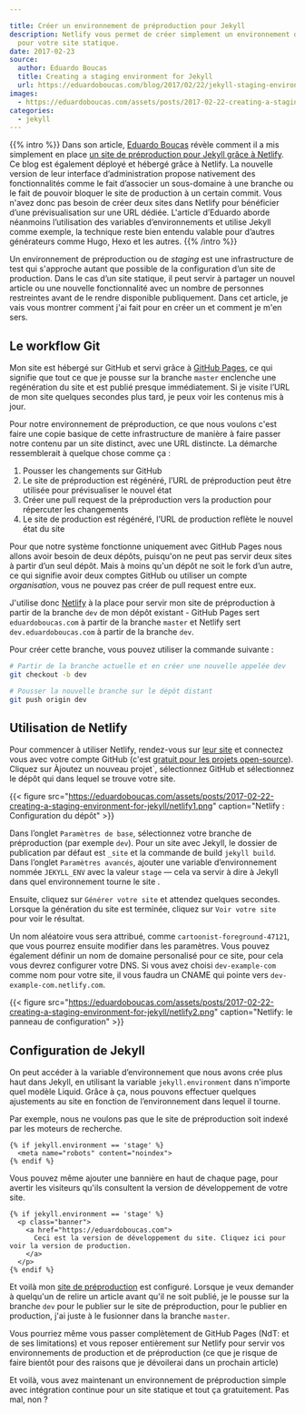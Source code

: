 ```yaml
---

title: Créer un environnement de préproduction pour Jekyll
description: Netlify vous permet de créer simplement un environnement de pré-production
  pour votre site statique.
date: 2017-02-23
source:
  author: Eduardo Boucas
  title: Creating a staging environment for Jekyll
  url: https://eduardoboucas.com/blog/2017/02/22/jekyll-staging-environment.html
images:
  - https://eduardoboucas.com/assets/posts/2017-02-22-creating-a-staging-environment-for-jekyll/netlify1.png
categories:
  - jekyll
---
```


{{% intro %}} Dans son article, [Eduardo Boucas](https://eduardoboucas.com/)
révèle comment il a mis simplement en place
[un site de préproduction pour Jekyll grâce à Netlify](https://eduardoboucas.com/blog/2017/02/22/jekyll-staging-environment.html).
Ce blog est également déployé et hébergé grâce à Netlify. La nouvelle version de
leur interface d’administration propose nativement des fonctionnalités comme le
fait d’associer un sous-domaine à une branche ou le fait de pouvoir bloquer le
site de production à un certain commit. Vous n'avez donc pas besoin de créer
deux sites dans Netlify pour bénéficier d’une prévisualisation sur une URL
dédiée. L'article d’Eduardo aborde néanmoins l’utilisation des variables
d’environnements et utilise Jekyll comme exemple, la technique reste bien
entendu valable pour d’autres générateurs comme Hugo, Hexo et les autres. {{%
/intro %}}

Un environnement de préproduction ou de _staging_ est une infrastructure de test
qui s'approche autant que possible de la configuration d’un site de production.
Dans le cas d’un site statique, il peut servir à partager un nouvel article ou
une nouvelle fonctionnalité avec un nombre de personnes restreintes avant de le
rendre disponible publiquement. Dans cet article, je vais vous montrer comment
j'ai fait pour en créer un et comment je m'en sers.

## Le workflow Git

Mon site est hébergé sur GitHub et servi grâce à
[GitHub Pages](https://pages.github.com/), ce qui signifie que tout ce que je
pousse sur la branche `master` enclenche une regénération du site et est publié
presque immédiatement. Si je visite l’URL de mon site quelques secondes plus
tard, je peux voir les contenus mis à jour.

Pour notre environnement de préproduction, ce que nous voulons c'est faire une
copie basique de cette infrastructure de manière à faire passer notre contenu
par un site distinct, avec une URL distincte. La démarche ressemblerait à
quelque chose comme ça :

1.  Pousser les changements sur GitHub
1.  Le site de préproduction est régénéré, l’URL de préproduction peut être
    utilisée pour prévisualiser le nouvel état
1.  Créer une pull request de la préproduction vers la production pour
    répercuter les changements
1.  Le site de production est régénéré, l’URL de production reflète le nouvel
    état du site

Pour que notre système fonctionne uniquement avec GitHub Pages nous allons avoir
besoin de deux dépôts, puisqu'on ne peut pas servir deux sites à partir d’un
seul dépôt. Mais à moins qu'un dépôt ne soit le fork d’un autre, ce qui signifie
avoir deux comptes GitHub ou utiliser un compte _organisation_, vous ne pouvez
pas créer de pull request entre eux.

J'utilise donc [Netlify](https://netlify.com) à la place pour servir mon site de
préproduction à partir de la branche `dev` de mon dépôt existant - GitHub Pages
sert `eduardoboucas.com` à partir de la branche `master` et Netlify sert
`dev.eduardoboucas.com` à partir de la branche `dev`.

Pour créer cette branche, vous pouvez utiliser la commande suivante :

```sh
# Partir de la branche actuelle et en créer une nouvelle appelée dev
git checkout -b dev

# Pousser la nouvelle branche sur le dépôt distant
git push origin dev
```

## Utilisation de Netlify

Pour commencer à utiliser Netlify, rendez-vous sur
[leur site](https://netlify.com) et connectez vous avec votre compte GitHub
(c'est [gratuit pour les projets open-source](https://netlify.com/pricing/)).
Cliquez sur Àjoutez un nouveau projet`, sélectionnez GitHub et sélectionnez le
dépôt qui dans lequel se trouve votre site.

{{< figure
src="https://eduardoboucas.com/assets/posts/2017-02-22-creating-a-staging-environment-for-jekyll/netlify1.png"
caption="Netlify : Configuration du dépôt" >}}

Dans l’onglet `Paramètres de base`, sélectionnez votre branche de préproduction
(par exemple `dev`). Pour un site avec Jekyll, le dossier de publication par
défaut est `_site` et la commande de build `jekyll build`. Dans l’onglet
`Paramètres avancés`, ajouter une variable d’environnement nommée `JEKYLL_ENV`
avec la valeur `stage` — cela va servir à dire à Jekyll dans quel environnement
tourne le site .

Ensuite, cliquez sur `Générer votre site` et attendez quelques secondes. Lorsque
la génération du site est terminée, cliquez sur `Voir votre site` pour voir le
résultat.

Un nom aléatoire vous sera attribué, comme `cartoonist-foreground-47121`, que
vous pourrez ensuite modifier dans les paramètres. Vous pouvez également définir
un nom de domaine personalisé pour ce site, pour cela vous devrez configurer
votre DNS. Si vous avez choisi `dev-example-com` comme nom pour votre site, il
vous faudra un CNAME qui pointe vers `dev-example-com.netlify.com`.

{{< figure
src="https://eduardoboucas.com/assets/posts/2017-02-22-creating-a-staging-environment-for-jekyll/netlify2.png"
caption="Netlify: le panneau de configuration" >}}

## Configuration de Jekyll

On peut accéder à la variable d’environnement que nous avons crée plus haut dans
Jekyll, en utilisant la variable `jekyll.environment` dans n'importe quel modèle
Liquid. Grâce à ça, nous pouvons effectuer quelques ajustements au site en
fonction de l’environnement dans lequel il tourne.

Par exemple, nous ne voulons pas que le site de préproduction soit indexé par
les moteurs de recherche.

```liquid
{% if jekyll.environment == 'stage' %}
  <meta name="robots" content="noindex">
{% endif %}
```

Vous pouvez même ajouter une bannière en haut de chaque page, pour avertir les
visiteurs qu'ils consultent la version de développement de votre site.

```liquid
{% if jekyll.environment == 'stage' %}
  <p class="banner">
    <a href="https://eduardoboucas.com">
      Ceci est la version de développement du site. Cliquez ici pour voir la version de production.
    </a>
  </p>
{% endif %}
```

Et voilà mon [site de préproduction](http://dev.eduardoboucas.com) est
configuré. Lorsque je veux demander à quelqu'un de relire un article avant qu'il
ne soit publié, je le pousse sur la branche `dev` pour le publier sur le site de
préproduction, pour le publier en production, j'ai juste à le fusionner dans la
branche `master`.

Vous pourriez même vous passer complètement de GitHub Pages (NdT: et de ses
limitations) et vous reposer entièrement sur Netlify pour servir vos
environnements de production et de préproduction (ce que je risque de faire
bientôt pour des raisons que je dévoilerai dans un prochain article)

Et voilà, vous avez maintenant un environnement de préproduction simple avec
intégration continue pour un site statique et tout ça gratuitement. Pas mal, non
?
